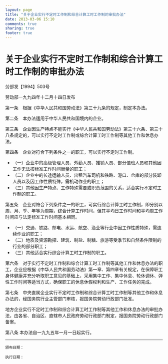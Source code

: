 ```yaml
---
layout: page
title: "关于企业实行不定时工作制和综合计算工时工作制的审批办法"
date: 2013-03-06 15:10
comments: true
sharing: true
footer: true
---
```



# 关于企业实行不定时工作制和综合计算工时工作制的审批办法


劳部发【1994】503号

劳动部一九九四年十二月十四日发布


第一条　根据《中华人民共和国劳动法》第三十九条的规定，制定本办法。

第二条　本办法适用于中华人民共和国境内的企业。

第三条　企业因生产特点不能实行《中华人民共和国劳动法》第三十六条、第三十八条规定的，可以实行不定时工作制或综合计算工时工作制等其他工作和休息办法。

第四条　企业对符合下列条件之一的职工，可以实行不定时工作制。

* （一）企业中的高级管理人员、外勤人员、推销人员、部分值班人员和其他因工作无法按标准工作时间衡量的职工；
* （二）企业中的长途运输人员、出租汽车司机和铁路、港口、仓库的部分装卸人员以及因工作性质特殊，需机动作业的职工；
* （三）其他因生产特点、工作特殊需要或职责范围的关系，适合实行不定时工作制的职工。

第五条　企业对符合下列条件之一的职工，可实行综合计算工时工作制，即分别以周、月、季、年等为周期，综合计算工作时间，但其平均日工作时间和平均周工作时间应与法定标准工作时间基本相同。

* （一）交通、铁路、邮电、水运、航空、渔业等行业中因工作性质特殊，需连续作业的职工；
* （二）地质及资源勘探、建筑、制盐、制糖、旅游等受季节和自然条件限制的行业的部分职工；
* （三）其他适合实行综合计算工时工作制的职工。

第六条　对于实行不定时工作制和综合计算工时工作制等其他工作和休息办法的职工，企业应根据《中华人民共和国劳动法》第一章、第四章有关规定，在保障职工身体健康并充分听取职工意见的基础上，采用集中工作、集中休息、轮休调休、弹性工作时间等适当方式，确保职工的休息休假权利和生产、工作任务的完成。

第七条　中央直属企业实行不定时工作制和综合计算工时工作制等其他工作和休息办法的，经国务院行业主管部门审核，报国务院劳动行政部门批准。

地方企业实行不定时工作制和综合计算工时工作制等其他工作和休息办法的审批办法，由各省、自治区、直辖市人民政府劳动行政部门制定，报国务院劳动行政部门备案。

第八条	本办法自一九九五年一月一日起实行。


---

	颁布日期： 

	执行日期：


